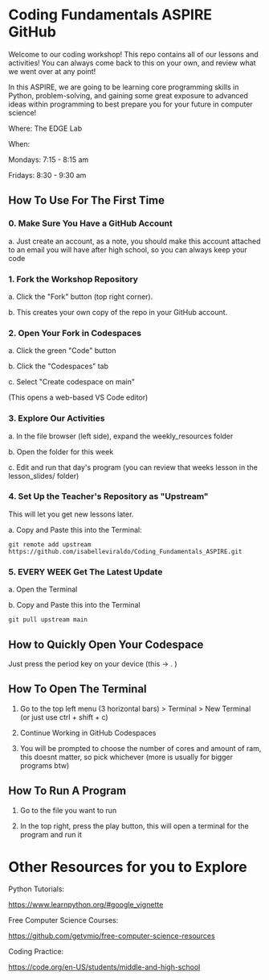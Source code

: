 # Coding Fundamentals ASPIRE GitHub

Welcome to our  coding workshop! This repo contains all of our lessons and activities! You can always come back to this on your own, and review what we went over at any point!

In this ASPIRE, we are going to be learning core programming skills in Python, problem-solving, and gaining some great exposure to advanced ideas within programming to best prepare you for your future in computer science!

Where: The EDGE Lab

When:

Mondays:  7:15 - 8:15 am

Fridays:   8:30 - 9:30 am

## How To Use For The First Time

### 0. Make Sure You Have a GitHub Account

a. Just create an account, as a note, you should make this account attached to an email you will have after high school, so you can always keep your code

### 1. Fork the Workshop Repository

a. Click the "Fork" button (top right corner).

b. This creates your own copy of the repo in your GitHub account.

### 2. Open Your Fork in Codespaces

a. Click the green "Code" button

b. Click the "Codespaces" tab

c. Select "Create codespace on main"

(This opens a web-based VS Code editor)

### 3. Explore Our Activities

a. In the file browser (left side), expand the weekly_resources folder

b. Open the folder for this week

c. Edit and run that day's program (you can review that weeks lesson in the lesson_slides/ folder)

### 4. Set Up the Teacher's Repository as "Upstream"

This will let you get new lessons later.

a. Copy and Paste this into the Terminal:

```
git remote add upstream https://github.com/isabelleviraldo/Coding_Fundamentals_ASPIRE.git
```

### 5. EVERY WEEK Get The Latest Update

a. Open the Terminal

b. Copy and Paste this into the Terminal

```
git pull upstream main
```


## How to Quickly Open Your Codespace

Just press the period key on your device (this -> . )

## How To Open The Terminal

1. Go to the top left menu (3 horizontal bars) > Terminal > New Terminal (or just use ctrl + shift + c)

2. Continue Working in GitHub Codespaces

3. You will be prompted to choose the number of cores and amount of ram, this doesnt matter, so pick whichever (more is usually for bigger programs btw)

## How To Run A Program

1. Go to the file you want to run

2. In the top right, press the play button, this will open a terminal for the program and run it

# Other Resources for you to Explore

Python Tutorials:

https://www.learnpython.org/#google_vignette

Free Computer Science Courses:

https://github.com/getvmio/free-computer-science-resources

Coding Practice:

https://code.org/en-US/students/middle-and-high-school

